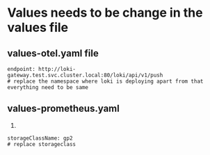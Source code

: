 # Values needs to be change in the values file

## values-otel.yaml file
```
endpoint: http://loki-gateway.test.svc.cluster.local:80/loki/api/v1/push
# replace the namespace where loki is deploying apart from that everything need to be same
```

## values-prometheus.yaml
1)
```
storageClassName: gp2
# replace storageclass
```

